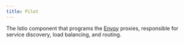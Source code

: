 ```yaml
---
title: Pilot
---
```

The Istio component that programs the [Envoy](#envoy) proxies, responsible for service discovery, load balancing, and routing.
